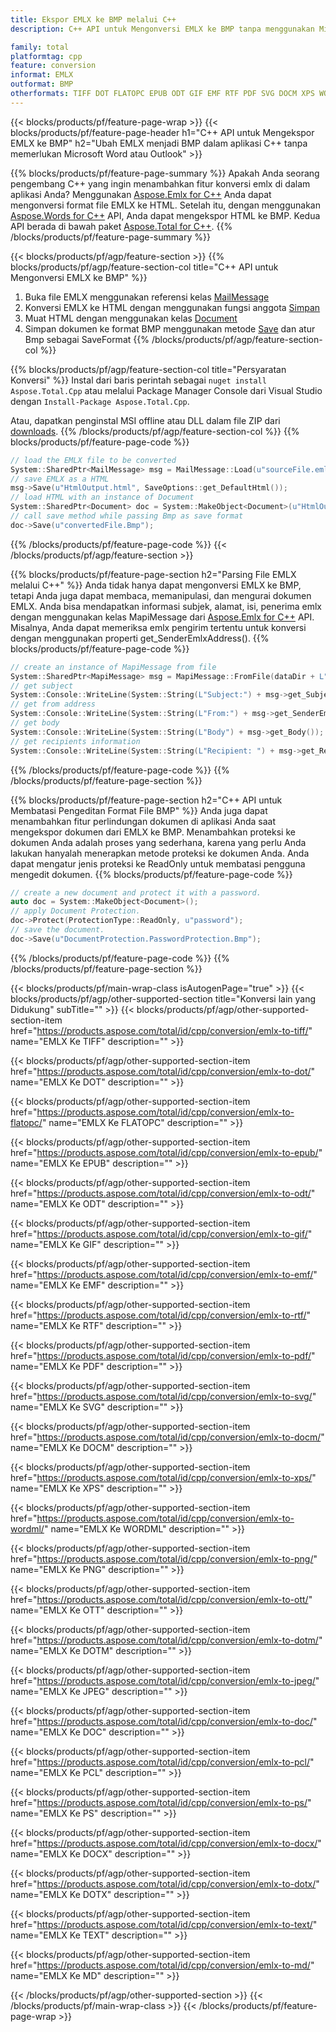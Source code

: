 ```yaml
---
title: Ekspor EMLX ke BMP melalui C++
description: C++ API untuk Mengonversi EMLX ke BMP tanpa menggunakan Microsoft Word atau Outlook

family: total
platformtag: cpp
feature: conversion
informat: EMLX
outformat: BMP
otherformats: TIFF DOT FLATOPC EPUB ODT GIF EMF RTF PDF SVG DOCM XPS WORDML PNG OTT DOTM JPEG DOC PCL PS DOCX DOTX TEXT MD
---
```

{{< blocks/products/pf/feature-page-wrap >}}
{{< blocks/products/pf/feature-page-header h1="C++ API untuk Mengekspor EMLX ke BMP" h2="Ubah EMLX menjadi BMP dalam aplikasi C++ tanpa memerlukan Microsoft Word atau Outlook" >}}

{{% blocks/products/pf/feature-page-summary %}}
Apakah Anda seorang pengembang C++ yang ingin menambahkan fitur konversi emlx di dalam aplikasi Anda? Menggunakan [Aspose.Emlx for C++](https://products.aspose.com/emlx/cpp/) Anda dapat mengonversi format file EMLX ke HTML. Setelah itu, dengan menggunakan [Aspose.Words for C++](https://products.aspose.com/words/cpp/) API, Anda dapat mengekspor HTML ke BMP. Kedua API berada di bawah paket [Aspose.Total for C++](https://products.aspose.com/total/cpp/). 
{{% /blocks/products/pf/feature-page-summary  %}}

{{< blocks/products/pf/agp/feature-section >}}
{{% blocks/products/pf/agp/feature-section-col title="C++ API untuk Mengonversi EMLX ke BMP" %}}
1. Buka file EMLX menggunakan referensi kelas [MailMessage](https://reference.aspose.com/emlx/cpp/class/aspose.emlx.mail_message)
2. Konversi EMLX ke HTML dengan menggunakan fungsi anggota [Simpan](https://reference.aspose.com/emlx/cpp/class/aspose.emlx.mail_message#a7e7c6b50c8db5a8bcc6934db02b4a786)
3. Muat HTML dengan menggunakan kelas [Document](https://reference.aspose.com/words/cpp/class/aspose.words.document)
4. Simpan dokumen ke format BMP menggunakan metode [Save](https://reference.aspose.com/words/cpp/class/aspose.words.document#save_string_saveformat) dan atur Bmp sebagai SaveFormat
{{% /blocks/products/pf/agp/feature-section-col %}}

{{% blocks/products/pf/agp/feature-section-col title="Persyaratan Konversi" %}}
Instal dari baris perintah sebagai ```nuget install Aspose.Total.Cpp``` atau melalui Package Manager Console dari Visual Studio dengan ```Install-Package Aspose.Total.Cpp```.

Atau, dapatkan penginstal MSI offline atau DLL dalam file ZIP dari [downloads](https://downloads.aspose.com/total/cpp).
{{% /blocks/products/pf/agp/feature-section-col %}}
{{% blocks/products/pf/feature-page-code %}}

```cpp
// load the EMLX file to be converted
System::SharedPtr<MailMessage> msg = MailMessage::Load(u"sourceFile.emlx");
// save EMLX as a HTML 
msg->Save(u"HtmlOutput.html", SaveOptions::get_DefaultHtml());  
// load HTML with an instance of Document
System::SharedPtr<Document> doc = System::MakeObject<Document>(u"HtmlOutput.html");
// call save method while passing Bmp as save format
doc->Save(u"convertedFile.Bmp");
```


{{% /blocks/products/pf/feature-page-code %}}
{{< /blocks/products/pf/agp/feature-section >}}

{{% blocks/products/pf/feature-page-section  h2="Parsing File EMLX melalui C++" %}}
Anda tidak hanya dapat mengonversi EMLX ke BMP, tetapi Anda juga dapat membaca, memanipulasi, dan mengurai dokumen EMLX. Anda bisa mendapatkan informasi subjek, alamat, isi, penerima emlx dengan menggunakan kelas MapiMessage dari [Aspose.Emlx for C++](https://products.aspose.com/emlx/cpp/) API. Misalnya, Anda dapat memeriksa emlx pengirim tertentu untuk konversi dengan menggunakan properti get_SenderEmlxAddress().
{{% blocks/products/pf/feature-page-code %}}

```cpp
// create an instance of MapiMessage from file
System::SharedPtr<MapiMessage> msg = MapiMessage::FromFile(dataDir + L"message.emlx");
// get subject
System::Console::WriteLine(System::String(L"Subject:") + msg->get_Subject());
// get from address
System::Console::WriteLine(System::String(L"From:") + msg->get_SenderEmlxAddress());
// get body
System::Console::WriteLine(System::String(L"Body") + msg->get_Body());
// get recipients information
System::Console::WriteLine(System::String(L"Recipient: ") + msg->get_Recipients());
```

{{% /blocks/products/pf/feature-page-code  %}}
{{% /blocks/products/pf/feature-page-section %}}

{{% blocks/products/pf/feature-page-section  h2="C++ API untuk Membatasi Pengeditan Format File BMP" %}}
Anda juga dapat menambahkan fitur perlindungan dokumen di aplikasi Anda saat mengekspor dokumen dari EMLX ke BMP. Menambahkan proteksi ke dokumen Anda adalah proses yang sederhana, karena yang perlu Anda lakukan hanyalah menerapkan metode proteksi ke dokumen Anda. Anda dapat mengatur jenis proteksi ke ReadOnly untuk membatasi pengguna mengedit dokumen.
{{% blocks/products/pf/feature-page-code %}}

```cpp
// create a new document and protect it with a password.
auto doc = System::MakeObject<Document>();
// apply Document Protection.
doc->Protect(ProtectionType::ReadOnly, u"password");
// save the document.
doc->Save(u"DocumentProtection.PasswordProtection.Bmp");
```

{{% /blocks/products/pf/feature-page-code  %}}
{{% /blocks/products/pf/feature-page-section %}}

{{< blocks/products/pf/main-wrap-class isAutogenPage="true" >}}
{{< blocks/products/pf/agp/other-supported-section title="Konversi lain yang Didukung" subTitle="" >}}
{{< blocks/products/pf/agp/other-supported-section-item href="https://products.aspose.com/total/id/cpp/conversion/emlx-to-tiff/" name="EMLX Ke TIFF" description="" >}}

{{< blocks/products/pf/agp/other-supported-section-item href="https://products.aspose.com/total/id/cpp/conversion/emlx-to-dot/" name="EMLX Ke DOT" description="" >}}

{{< blocks/products/pf/agp/other-supported-section-item href="https://products.aspose.com/total/id/cpp/conversion/emlx-to-flatopc/" name="EMLX Ke FLATOPC" description="" >}}

{{< blocks/products/pf/agp/other-supported-section-item href="https://products.aspose.com/total/id/cpp/conversion/emlx-to-epub/" name="EMLX Ke EPUB" description="" >}}

{{< blocks/products/pf/agp/other-supported-section-item href="https://products.aspose.com/total/id/cpp/conversion/emlx-to-odt/" name="EMLX Ke ODT" description="" >}}

{{< blocks/products/pf/agp/other-supported-section-item href="https://products.aspose.com/total/id/cpp/conversion/emlx-to-gif/" name="EMLX Ke GIF" description="" >}}

{{< blocks/products/pf/agp/other-supported-section-item href="https://products.aspose.com/total/id/cpp/conversion/emlx-to-emf/" name="EMLX Ke EMF" description="" >}}

{{< blocks/products/pf/agp/other-supported-section-item href="https://products.aspose.com/total/id/cpp/conversion/emlx-to-rtf/" name="EMLX Ke RTF" description="" >}}

{{< blocks/products/pf/agp/other-supported-section-item href="https://products.aspose.com/total/id/cpp/conversion/emlx-to-pdf/" name="EMLX Ke PDF" description="" >}}

{{< blocks/products/pf/agp/other-supported-section-item href="https://products.aspose.com/total/id/cpp/conversion/emlx-to-svg/" name="EMLX Ke SVG" description="" >}}

{{< blocks/products/pf/agp/other-supported-section-item href="https://products.aspose.com/total/id/cpp/conversion/emlx-to-docm/" name="EMLX Ke DOCM" description="" >}}

{{< blocks/products/pf/agp/other-supported-section-item href="https://products.aspose.com/total/id/cpp/conversion/emlx-to-xps/" name="EMLX Ke XPS" description="" >}}

{{< blocks/products/pf/agp/other-supported-section-item href="https://products.aspose.com/total/id/cpp/conversion/emlx-to-wordml/" name="EMLX Ke WORDML" description="" >}}

{{< blocks/products/pf/agp/other-supported-section-item href="https://products.aspose.com/total/id/cpp/conversion/emlx-to-png/" name="EMLX Ke PNG" description="" >}}

{{< blocks/products/pf/agp/other-supported-section-item href="https://products.aspose.com/total/id/cpp/conversion/emlx-to-ott/" name="EMLX Ke OTT" description="" >}}

{{< blocks/products/pf/agp/other-supported-section-item href="https://products.aspose.com/total/id/cpp/conversion/emlx-to-dotm/" name="EMLX Ke DOTM" description="" >}}

{{< blocks/products/pf/agp/other-supported-section-item href="https://products.aspose.com/total/id/cpp/conversion/emlx-to-jpeg/" name="EMLX Ke JPEG" description="" >}}

{{< blocks/products/pf/agp/other-supported-section-item href="https://products.aspose.com/total/id/cpp/conversion/emlx-to-doc/" name="EMLX Ke DOC" description="" >}}

{{< blocks/products/pf/agp/other-supported-section-item href="https://products.aspose.com/total/id/cpp/conversion/emlx-to-pcl/" name="EMLX Ke PCL" description="" >}}

{{< blocks/products/pf/agp/other-supported-section-item href="https://products.aspose.com/total/id/cpp/conversion/emlx-to-ps/" name="EMLX Ke PS" description="" >}}

{{< blocks/products/pf/agp/other-supported-section-item href="https://products.aspose.com/total/id/cpp/conversion/emlx-to-docx/" name="EMLX Ke DOCX" description="" >}}

{{< blocks/products/pf/agp/other-supported-section-item href="https://products.aspose.com/total/id/cpp/conversion/emlx-to-dotx/" name="EMLX Ke DOTX" description="" >}}

{{< blocks/products/pf/agp/other-supported-section-item href="https://products.aspose.com/total/id/cpp/conversion/emlx-to-text/" name="EMLX Ke TEXT" description="" >}}

{{< blocks/products/pf/agp/other-supported-section-item href="https://products.aspose.com/total/id/cpp/conversion/emlx-to-md/" name="EMLX Ke MD" description="" >}}


{{< /blocks/products/pf/agp/other-supported-section >}}
{{< /blocks/products/pf/main-wrap-class >}}
{{< /blocks/products/pf/feature-page-wrap >}}